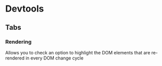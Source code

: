 # Devtools


## Tabs
### Rendering
Allows you to check an option to highlight the DOM elements that are re-rendered in every DOM change cycle
